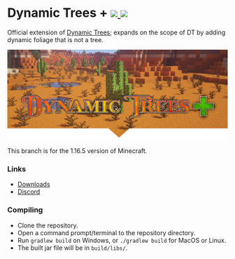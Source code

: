 # Dynamic Trees + [![](http://cf.way2muchnoise.eu/versions/dynamictreesplus.svg) ![](http://cf.way2muchnoise.eu/full_dynamictreesplus_downloads.svg)](https://minecraft.curseforge.com/projects/dynamictreesplus/)

Official extension of [Dynamic Trees](https://github.com/ferreusveritas/DynamicTrees/); expands on the scope of DT by adding dynamic foliage that is not a tree.

![Logo](./header.png)

This branch is for the 1.16.5 version of Minecraft.

### Links
- [Downloads](https://www.curseforge.com/minecraft/mc-mods/dynamictreesplus/files)
- [Discord](https://discord.gg/A4FCBS3)

### Compiling
* Clone the repository.
* Open a command prompt/terminal to the repository directory.
* Run `gradlew build` on Windows, or `./gradlew build` for MacOS or Linux.
* The built jar file will be in `build/libs/`.
